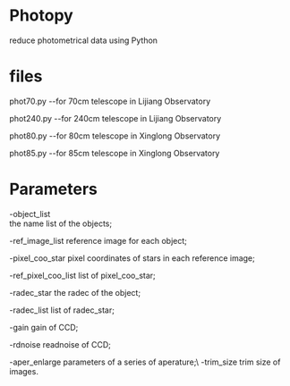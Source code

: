 # Photopy
reduce photometrical data using Python

# files
phot70.py
--for 70cm telescope in Lijiang Observatory

phot240.py
--for 240cm telescope in Lijiang Observatory

phot80.py
--for 80cm telescope in Xinglong Observatory

phot85.py
--for 85cm telescope in Xinglong Observatory

# Parameters
-object_list         
the name list of the objects;

-ref_image_list
reference image for each object;

-pixel_coo_star
pixel coordinates of stars in each reference image;

-ref_pixel_coo_list
list of pixel_coo_star;

-radec_star
the radec of the object;

-radec_list
list of radec_star;

-gain
gain of CCD;

-rdnoise
readnoise of CCD;

-aper_enlarge
parameters of a series of aperature;\\
-trim_size
trim size of images.
